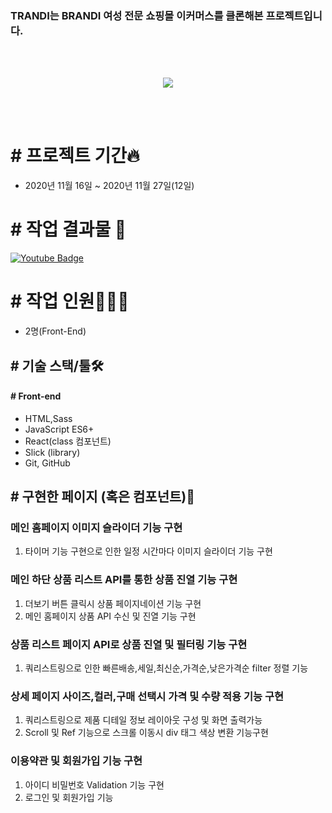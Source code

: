 
### TRANDI는 BRANDI 여성 전문 쇼핑몰 이커머스를 클론해본 프로젝트입니다.

<br>
<br>
<p align="center">
<img src="https://user-images.githubusercontent.com/68217675/104835114-a68ed400-58e7-11eb-8907-443860adfe8f.jpg"/>
</p>
<br>
<br>

# # 프로젝트 기간🔥

- 2020년 11월 16일 ~ 2020년 11월 27일(12일)


# # 작업 결과물 🎥
 [![Youtube Badge](https://img.shields.io/badge/Youtube-ff0000?style=for-the-badge&logo=youtube&link=https://www.youtube.com/watch?v=19DTSxLyBX0)](https://www.youtube.com/watch?v=19DTSxLyBX0)


# # 작업 인원🧑🏻‍💻
- 2명(Front-End)


## # 기술 스택/툴🛠

#### # Front-end

- HTML,Sass
- JavaScript ES6+
- React(class 컴포넌트)
- Slick (library)
- Git, GitHub

## # 구현한 페이지 (혹은 컴포넌트)📔

### 메인 홈페이지 이미지 슬라이더 기능 구현
 1. 타이머 기능 구현으로 인한 일정 시간마다 이미지 슬라이더 기능 구현

### 메인 하단 상품 리스트 API를 통한 상품 진열 기능 구현
 1. 더보기 버튼 클릭시 상품 페이지네이션 기능 구현
 2. 메인 홈페이지 상품 API 수신 및 진열 기능 구현

### 상품 리스트 페이지 API로 상품 진열 및 필터링 기능 구현
 1. 쿼리스트링으로 인한 빠른배송,세일,최신순,가격순,낮은가격순 filter 정렬 기능

### 상세 페이지 사이즈,컬러,구매 선택시 가격 및 수량 적용 기능 구현
 1. 쿼리스트링으로 제품 디테일 정보 레이아웃 구성 및 화면 출력가능 
 2. Scroll 및 Ref 기능으로 스크롤 이동시 div 태그 색상 변환 기능구현

### 이용약관 및 회원가입 기능 구현
 1. 아이디 비밀번호 Validation 기능 구현
 2. 로그인 및 회원가입 기능
